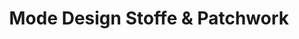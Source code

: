 ---
title: "Mode Design Stoffe & Patchwork"
url: /regensburg/mode-design-stoffe-und-patchwork/
shop: Textil
---